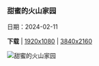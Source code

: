 ### 甜蜜的火山家园

日期：2024-02-11

**下载**  |  [1920x1080](https://cn.bing.com/th?id=OHR.GiantTortoise_ZH-CN9220903689_1920x1080.jpg)  |  [3840x2160](https://cn.bing.com/th?id=OHR.GiantTortoise_ZH-CN9220903689_UHD.jpg)

![甜蜜的火山家园](https://cn.bing.com/th?id=OHR.GiantTortoise_ZH-CN9220903689_1920x1080.jpg "阿尔塞多火山象龟, 伊莎贝拉岛, 加拉帕戈斯群岛，厄瓜多尔 (© Tui De Roy/Minden Pictures)")

